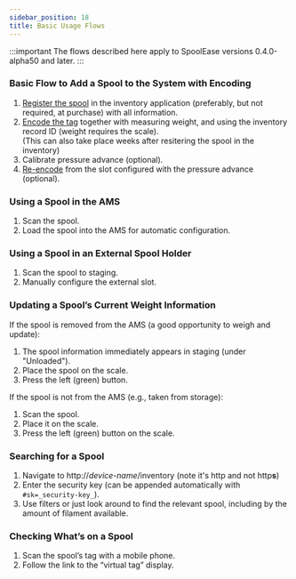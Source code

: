 ```yaml
---
sidebar_position: 18
title: Basic Usage Flows
---
```


:::important
The flows described here apply to SpoolEase versions 0.4.0-alpha50 and later.
:::

### Basic Flow to Add a Spool to the System with Encoding
1. [Register the spool](register-new-spools) in the inventory application (preferably, but not required, at purchase) with all information.
2. [Encode the tag](encode-tag-0.4-alpha) together with measuring weight, and using the inventory record ID (weight requires the scale).  
   (This can also take place weeks after resitering the spool in the inventory)
3. Calibrate pressure advance (optional).
4. [Re-encode](encode-tag-0.4-alpha#adding-pressure-advance-information) from the slot configured with the pressure advance (optional).

### Using a Spool in the AMS
1. Scan the spool.  
2. Load the spool into the AMS for automatic configuration.  

### Using a Spool in an External Spool Holder
1. Scan the spool to staging.  
2. Manually configure the external slot.  

### Updating a Spool’s Current Weight Information
If the spool is removed from the AMS (a good opportunity to weigh and update):  
1. The spool information immediately appears in staging (under "Unloaded").  
2. Place the spool on the scale.  
3. Press the left (green) button.  

If the spool is not from the AMS (e.g., taken from storage):  
1. Scan the spool.  
2. Place it on the scale.  
3. Press the left (green) button on the scale.  

### Searching for a Spool
1. Navigate to http://_device-name_/inventory (note it's http and not http**s**)
2. Enter the security key (can be appended automatically with `#sk=_security-key_`).  
3. Use filters or just look around to find the relevant spool, including by the amount of filament available.  

### Checking What’s on a Spool
1. Scan the spool’s tag with a mobile phone.  
2. Follow the link to the “virtual tag” display.  

